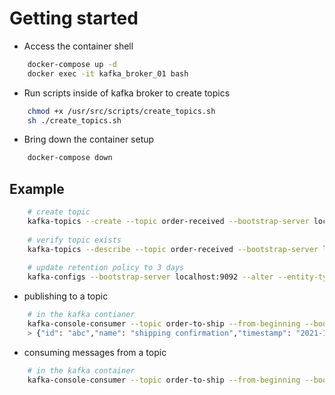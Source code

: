 # Getting started

- Access the container shell
```bash
    docker-compose up -d
    docker exec -it kafka_broker_01 bash
```

- Run scripts inside of kafka broker to create topics

```bash
    chmod +x /usr/src/scripts/create_topics.sh
    sh ./create_topics.sh
```

- Bring down the container setup
```bash
    docker-compose down
```

## Example

```bash
    # create topic
    kafka-topics --create --topic order-received --bootstrap-server localhost:9092 --partitions 1 --replication-factor 1
   
    # verify topic exists
    kafka-topics --describe --topic order-received --bootstrap-server localhost:9092
   
    # update retention policy to 3 days
    kafka-configs --bootstrap-server localhost:9092 --alter --entity-type topics --entity-name order-received --add-config 'retention.ms=259200000'
```

- publishing to a topic

```bash
    # in the kafka contianer
    kafka-console-consumer --topic order-to-ship --from-beginning --bootstrap-server localhost:9092
    > {"id": "abc","name": "shipping confirmation","timestamp": "2021-11-25 00:01:59", "body": {"user_id": "123abc", "order_id": "lol098", "to_ship": true}}
```

- consuming messages from a topic

```bash
    # in the kafka container
    kafka-console-consumer --topic order-to-ship --from-beginning --bootstrap-server localhost:9092
```